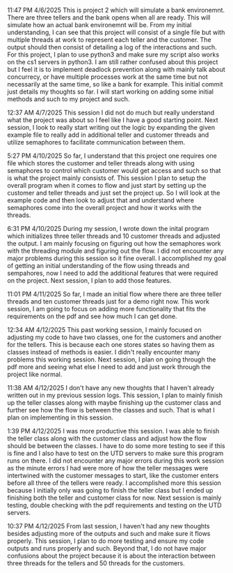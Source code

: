 11:47 PM 4/6/2025
This is project 2 which will simulate a bank environemnt. There are three tellers and the bank opens when all are ready. This will simulate how an actual bank environemnt will be.
From my initial understanding, I can see that this project will consist of a single file but with multiple threads at work to represent each teller and the customer. The output should then consist of detailing a log of the interactions and such. For this project, I plan to use python3 and make sure my script also works on the cs1 servers in python3. I am still rather confused about this project but I feel it is to implement deadlock prevention along with mainly talk about concurrecy, or have multiple processes work at the same time but not necessarily at the same time, so like a bank for example. This initial commit just details my thoughts so far. I will start working on adding some initial methods and such to my project and such.

12:37 AM 4/7/2025
This session I did not do much but really understand what the project was about so I feel like I have a good starting point. Next session, I look to really start writing out the logic by expanding the given example file to really add in additional teller and customer threads and utilize semaphores to facilitate communication between them.

5:27 PM 4/10/2025
So far, I understand that this project one requires one file which stores the customer and teller threads along with using semaphores to control which customer would get access and such so that is what the project mainly consists of.
This session I plan to setup the overall program when it comes to flow and just start by setting up the customer and teller threads and just set the project up. So I will look at the example code and then look to adjust that and understand where semaphores come into the overall project and how it works with the threads.

6:31 PM 4/10/2025
During my session, I wrote down the inital program which initializes three teller threads and 10 customer threads and adjusted the output. I am mainly focusing on figuring out how the semaphores work with the threading module and figuring out the flow. I did not encounter any major problems during this session so it fine overall. I accomplished my goal of getting an initial understanding of the flow using threads and sempahores, now I need to add the additional features that were required on the project. Next session, I plan to add those features.

11:01 PM 4/11/2025
So far, I made an initial flow where there are three teller threads and ten customer threads just for a demo right now. This work session, I am going to focus on adding more functionality that fits the requirements on the pdf and see how much I can get done.

12:34 AM 4/12/2025
This past working session, I mainly focused on adjusting my code to have two classes, one for the customers and another for the tellers. This is because each one stores states so having them as classes instead of methods is easier. I didn't really encounter many problems this working session. Next session, I plan on going through the pdf more and seeing what else I need to add and just work through the project like normal.

11:38 AM 4/12/2025
I don't have any new thoughts that I haven't already written out in my previous session logs. This session, I plan to mainly finish up the teller classes along with maybe finishing up the customer class and further see how the flow is between the classes and such. That is what I plan on implementing in this session.

1:39 PM 4/12/2025
I was more productive this session. I was able to finish the teller class along with the customer class and adjust how the flow should be between the classes. I have to do some more testing to see if this is fine and I also have to test on the UTD servers to make sure this program runs on there. I did not encounter any major errors during this work session as the minute errors I had were more of how the teller messages were intertwined with the customer messages to start, like the customer enters before all three of the tellers were ready. I accomplished more this session because I initially only was going to finish the teller class but I ended up finishing both the teller and customer class for now. Next session is mainly testing, double checking with the pdf requirements and testing on the UTD servers.

10:37 PM 4/12/2025
From last session, I haven't had any new thoughts besides adjusting more of the outputs and such and make sure it flows properly. This session, I plan to do more testing and ensure my code outputs and runs properly and such. Beyond that, I do not have major confusions about the project because it is about the interaction between three threads for the tellers and 50 threads for the customers.
